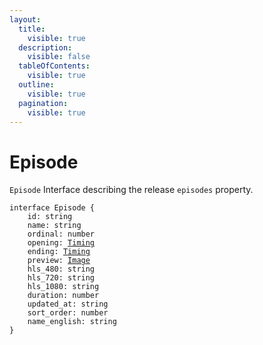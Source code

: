 ```yaml
---
layout:
  title:
    visible: true
  description:
    visible: false
  tableOfContents:
    visible: true
  outline:
    visible: true
  pagination:
    visible: true
---
```


# Episode

`Episode` Interface describing the release `episodes` property.

<pre class="language-typescript" data-overflow="wrap" data-line-numbers><code class="lang-typescript">interface Episode {
	id: string
	name: string
	ordinal: number
	opening: <a data-footnote-ref href="#user-content-fn-1">Timing</a>
	ending: <a data-footnote-ref href="#user-content-fn-2">Timing</a>
	preview: <a data-footnote-ref href="#user-content-fn-3">Image</a>
	hls_480: string
	hls_720: string
	hls_1080: string
	duration: number
	updated_at: string
	sort_order: number
	name_english: string
}
</code></pre>

[^1]: [Timing Interface](timing.md)

    ```typescript
    interface Timing {
    	start: number
    	stop: number
    }
    ```

[^2]: [Timing Interface](timing.md)

    ```typescript
    interface Timing {
    	start: number
    	stop: number
    }
    ```

[^3]: [Image Interface](image.md)

    ```typescript
    interface Image {
    	src: string
    	thumbnail: string
    	optimized: Omit<Image, 'optimized'>
    }
    ```
